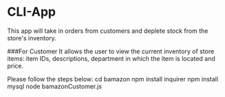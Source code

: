 # CLI-App
This app will take in orders from customers and deplete stock from the store's inventory.

###For Customer
It allows the user to view the current inventory of store items: item IDs, descriptions, department in which the item is located and price. 

Please follow the steps below:
cd bamazon
npm install inquirer
npm install mysql
node bamazonCustomer.js 